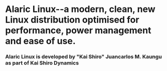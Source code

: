 # Alaric Linux--a modern, clean, new Linux distribution optimised for performance, power management and ease of use.
### Alaric Linux is developed by "Kai Shiro" Juancarlos M. Kaungu as part of Kai Shiro Dynamics

<!---
AlaricLinux/AlaricLinux is a ✨ special ✨ repository because its `README.md` (this file) appears on your GitHub profile.
You can click the Preview link to take a look at your changes.
--->
